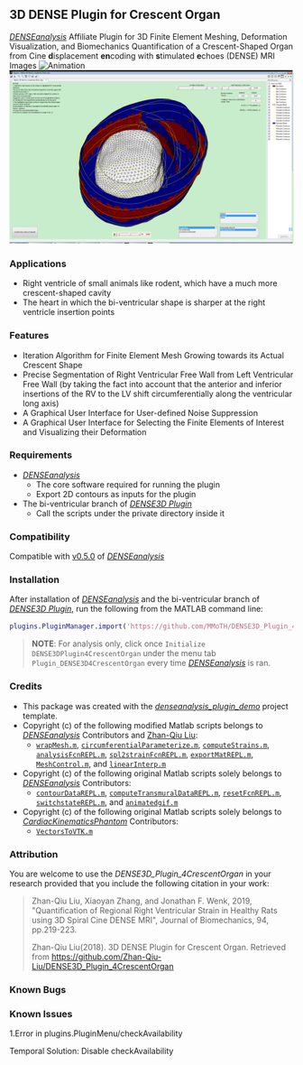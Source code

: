 ## 3D DENSE Plugin for Crescent Organ
[*DENSEanalysis*](https://github.com/denseanalysis/denseanalysis) Affiliate Plugin for 3D Finite Element Meshing, Deformation Visualization, and Biomechanics Quantification of a Crescent-Shaped Organ from Cine **d**isplacement **en**coding with **s**timulated **e**choes (DENSE) MRI Images
![Animation](animation.gif)
![Screenshot](screenshot.jpg)

### Applications
- Right ventricle of small animals like rodent, which have a much more crescent-shaped cavity
- The heart in which the bi-ventricular shape is sharper at the right ventricle insertion points

### Features
* Iteration Algorithm for Finite Element Mesh Growing towards its Actual Crescent Shape
* Precise Segmentation of Right Ventricular Free Wall from Left Ventricular Free Wall (by taking the fact into account that the anterior and inferior insertions of the RV to the LV shift circumferentially along the ventricular long axis)
* A Graphical User Interface for User-defined Noise Suppression
* A Graphical User Interface for Selecting the Finite Elements of Interest and Visualizing their Deformation 

### Requirements
- [*DENSEanalysis*](https://github.com/denseanalysis/denseanalysis) 
	- The core software required for running the plugin
	- Export 2D contours as inputs for the plugin 
- The bi-ventricular branch of [*DENSE3D Plugin*](https://github.com/suever/dense3D_plugin/tree/biventricular)
	- Call the scripts under the private directory inside it

### Compatibility
Compatible with [v0.5.0](https://github.com/denseanalysis/denseanalysis/blob/master/CHANGELOG) of [*DENSEanalysis*](https://github.com/denseanalysis/denseanalysis)

### Installation
After installation of [*DENSEanalysis*](https://github.com/denseanalysis/denseanalysis) and the bi-ventricular branch of [*DENSE3D Plugin*](https://github.com/suever/dense3D_plugin/tree/biventricular), run the following from the MATLAB command line:

```matlab
plugins.PluginManager.import('https://github.com/MMoTH/DENSE3D_Plugin_4CrescentOrgan')
```

>**NOTE**: For analysis only, click once `Initialize DENSE3DPlugin4CrescentOrgan` under the menu tab `Plugin_DENSE3D4CrescentOrgan` every time [*DENSEanalysis*](https://github.com/denseanalysis/denseanalysis) is ran.

### Credits
- This package was created with the [*denseanalysis_plugin_demo*](https://github.com/denseanalysis/denseanalysis_plugin_demo) project template.
- Copyright (c) of the following modified Matlab scripts belongs to [*DENSEanalysis*](https://github.com/denseanalysis/denseanalysis) Contributors and [Zhan-Qiu Liu](mailto:lafeir.lew@gmail.com):
	- [`wrapMesh.m`](wrapMesh.m), [`circumferentialParameterize.m`](circumferentialParameterize.m),  [`computeStrains.m`](computeStrains.m), [`analysisFcnREPL.m`](analysisFcnREPL.m), [`spl2strainFcnREPL.m`](spl2strainFcnREPL.m), [`exportMatREPL.m`](exportMatREPL.m), [`MeshControl.m`](MeshControl.m), and [`linearInterp.m`](linearInterp.m)
- Copyright (c) of the following original Matlab scripts solely belongs to [*DENSEanalysis*](https://github.com/denseanalysis/denseanalysis) Contributors:
	- [`contourDataREPL.m`](contourDataREPL.m), [`computeTransmuralDataREPL.m`](computeTransmuralDataREPL.m), [`resetFcnREPL.m`](resetFcnREPL.m), [`switchstateREPL.m`](switchstateREPL.m), and [`animatedgif.m`](animatedgif.m)
- Copyright (c) of the following original Matlab scripts solely belongs to [*CardiacKinematicsPhantom*](https://github.com/luigiemp/CardiacKinematicsPhantom) Contributors:
	- [`VectorsToVTK.m`](VectorsToVTK.m)

### Attribution

You are welcome to use the *DENSE3D_Plugin_4CrescentOrgan* in your research provided that you include the following citation in your work:
>Zhan-Qiu Liu, Xiaoyan Zhang, and Jonathan F. Wenk, 2019, "Quantification of Regional Right Ventricular Strain in Healthy Rats using 3D Spiral Cine DENSE MRI", Journal of Biomechanics, 94, pp.219-223.
>
>Zhan-Qiu Liu(2018). 3D DENSE Plugin for Crescent Organ. Retrieved
>from https://github.com/Zhan-Qiu-Liu/DENSE3D_Plugin_4CrescentOrgan


### Known Bugs

### Known Issues
1.Error in plugins.PluginMenu/checkAvailability

Temporal Solution: Disable checkAvailability
